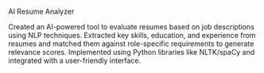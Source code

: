 AI Resume Analyzer


Created an AI-powered tool to evaluate resumes based on job descriptions using NLP techniques. Extracted key skills, education, and experience from resumes and matched them against role-specific requirements to generate relevance scores. Implemented using Python libraries like NLTK/spaCy and integrated with a user-friendly interface.

 
